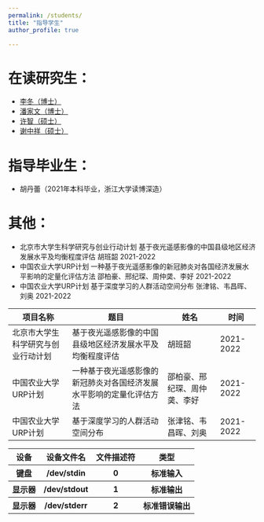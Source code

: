 ```yaml
---
permalink: /students/
title: "指导学生"
author_profile: true

---
```



在读研究生：
======
* [李冬（博士）](http://lidong.academic.site)
* [潘家文（博士）](https://pjw2146087.github.io/homepage/)
* [许智（硕士）](https://xuzhi0413.github.io/)
* [谢中祥（硕士）](https://zxxie-air.github.io/Page)

指导毕业生：
======
* 胡丹蕾（2021年本科毕业，浙江大学读博深造）

其他：
======
* 北京市大学生科学研究与创业行动计划 基于夜光遥感影像的中国县级地区经济发展水平及均衡程度评估 胡班韶 2021-2022
* 中国农业大学URP计划 一种基于夜光遥感影像的新冠肺炎对各国经济发展水平影响的定量化评估方法 邵柏豪、邢纪琛、周仲䶮、李好 2021-2022
* 中国农业大学URP计划 基于深度学习的人群活动空间分布  张津铭、韦昌晖、刘奥 2021-2022

|  项目名称   | 题目  |  姓名   | 时间  |
|  ----  | ----  | ----  | ----  |
| 北京市大学生科学研究与创业行动计划  | 基于夜光遥感影像的中国县级地区经济发展水平及均衡程度评估 | 胡班韶 | 2021-2022 |
| 中国农业大学URP计划  | 一种基于夜光遥感影像的新冠肺炎对各国经济发展水平影响的定量化评估方法 | 邵柏豪、邢纪琛、周仲䶮、李好 | 2021-2022 |
| 中国农业大学URP计划  | 基于深度学习的人群活动空间分布 | 张津铭、韦昌晖、刘奥 | 2021-2022 |

<table frame=void>
        <tr>
            <th>设备</th>
            <th>设备文件名</th>
            <th>文件描述符</th>
            <th>类型</th>
        </tr>
        <tr>
            <th>键盘</th>
            <th>/dev/stdin</th>
            <th>0</th>
            <th>标准输入</th>
        </tr>
        <tr>
            <th>显示器</th>
            <th>/dev/stdout</th>
            <th>1</th>
            <th>标准输出</th>
        </tr>
        <tr>
            <th>显示器</th>
            <th>/dev/stderr</th>
            <th>2</th>
            <th>标准错误输出</th>
        </tr>
    </table>

